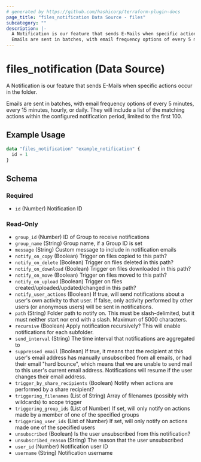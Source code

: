 ```yaml
---
# generated by https://github.com/hashicorp/terraform-plugin-docs
page_title: "files_notification Data Source - files"
subcategory: ""
description: |-
  A Notification is our feature that sends E-Mails when specific actions occur in the folder.
  Emails are sent in batches, with email frequency options of every 5 minutes, every 15 minutes, hourly, or daily. They will include a list of the matching actions within the configured notification period, limited to the first 100.
---
```


# files_notification (Data Source)

A Notification is our feature that sends E-Mails when specific actions occur in the folder.



Emails are sent in batches, with email frequency options of every 5 minutes, every 15 minutes, hourly, or daily. They will include a list of the matching actions within the configured notification period, limited to the first 100.

## Example Usage

```terraform
data "files_notification" "example_notification" {
  id = 1
}
```

<!-- schema generated by tfplugindocs -->
## Schema

### Required

- `id` (Number) Notification ID

### Read-Only

- `group_id` (Number) ID of Group to receive notifications
- `group_name` (String) Group name, if a Group ID is set
- `message` (String) Custom message to include in notification emails
- `notify_on_copy` (Boolean) Trigger on files copied to this path?
- `notify_on_delete` (Boolean) Trigger on files deleted in this path?
- `notify_on_download` (Boolean) Trigger on files downloaded in this path?
- `notify_on_move` (Boolean) Trigger on files moved to this path?
- `notify_on_upload` (Boolean) Trigger on files created/uploaded/updated/changed in this path?
- `notify_user_actions` (Boolean) If true, will send notifications about a user's own activity to that user.  If false, only activity performed by other users (or anonymous users) will be sent in notifications.
- `path` (String) Folder path to notify on. This must be slash-delimited, but it must neither start nor end with a slash. Maximum of 5000 characters.
- `recursive` (Boolean) Apply notification recursively?  This will enable notifications for each subfolder.
- `send_interval` (String) The time interval that notifications are aggregated to
- `suppressed_email` (Boolean) If true, it means that the recipient at this user's email address has manually unsubscribed from all emails, or had their email "hard bounce", which means that we are unable to send mail to this user's current email address. Notifications will resume if the user changes their email address.
- `trigger_by_share_recipients` (Boolean) Notify when actions are performed by a share recipient?
- `triggering_filenames` (List of String) Array of filenames (possibly with wildcards) to scope trigger
- `triggering_group_ids` (List of Number) If set, will only notify on actions made by a member of one of the specified groups
- `triggering_user_ids` (List of Number) If set, will only notify on actions made one of the specified users
- `unsubscribed` (Boolean) Is the user unsubscribed from this notification?
- `unsubscribed_reason` (String) The reason that the user unsubscribed
- `user_id` (Number) Notification user ID
- `username` (String) Notification username
